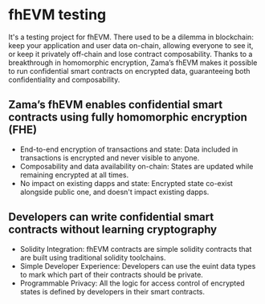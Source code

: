 # fhEVM testing

It's a testing project for fhEVM. There used to be a dilemma in blockchain: keep your application and user data on-chain, allowing everyone to see it, or keep it privately off-chain and lose contract composability. Thanks to a breakthrough in homomorphic encryption, Zama’s fhEVM makes it possible to run confidential smart contracts on encrypted data, guaranteeing both confidentiality and composability.

## Zama’s fhEVM enables confidential smart contracts using fully homomorphic encryption (FHE)

- End-to-end encryption of transactions and state: Data included in transactions is encrypted and never visible to anyone.
- Composability and data availability on-chain: States are updated while remaining encrypted at all times.
- No impact on existing dapps and state: Encrypted state co-exist alongside public one, and doesn't impact existing dapps.

## Developers can write confidential smart contracts without learning cryptography

- Solidity Integration: fhEVM contracts are simple solidity contracts that are built using traditional solidity toolchains.
- Simple Developer Experience: Developers can use the euint data types to mark which part of their contracts should be private.
- Programmable Privacy: All the logic for access control of encrypted states is defined by developers in their smart contracts.